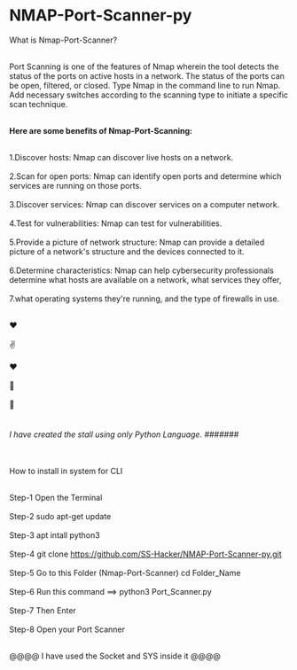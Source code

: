 

# NMAP-Port-Scanner-py


What is Nmap-Port-Scanner? <br/><br/>

Port Scanning is one of the features of Nmap wherein the tool detects the status of the ports on active hosts in a network. The status of the ports can be open, filtered, or closed. Type Nmap in the command line to run Nmap. Add necessary switches according to the scanning type to initiate a specific scan technique.<br/><br/>

**Here are some benefits of Nmap-Port-Scanning:** <br/><br/>

1.Discover hosts: Nmap can discover live hosts on a network.<br/><br/>
2.Scan for open ports: Nmap can identify open ports and determine which services are running on those ports.<br/><br/>
3.Discover services: Nmap can discover services on a computer network.<br/><br/>
4.Test for vulnerabilities: Nmap can test for vulnerabilities.<br/><br/>
5.Provide a picture of network structure: Nmap can provide a detailed picture of a network's structure and the devices connected to it.<br/><br/>
6.Determine characteristics: Nmap can help cybersecurity professionals determine what hosts are available on a network, what services they offer,<br/><br/> 
7.what operating systems they're running, and the type of firewalls in use. <br/><br/>

 ❤️ &emsp; <br/><br/>
 ✌️ &emsp; <br/><br/>
 ❤️ &emsp; <br/><br/>
 📧 &emsp; <br/><br/>
 💬 &emsp; <br/><br/>


###### I have created the stall using only Python Language. ####### <br/><br/>

How to install in system for CLI<br/><br/>

Step-1 Open the Terminal <br/><br/>
Step-2 sudo apt-get update <br/><br/>
Step-3 apt intall python3 <br/><br/>
Step-4 git clone https://github.com/SS-Hacker/NMAP-Port-Scanner-py.git <br/><br/>
Step-5 Go to this Folder (Nmap-Port-Scanner) cd Folder_Name <br/><br/>
Step-6 Run this command ==> python3 Port_Scanner.py <br/><br/>
Step-7 Then Enter <br/><br/>
Step-8 Open your Port Scanner <br/><br/>


@@@@ I have used the Socket and SYS inside it @@@@
